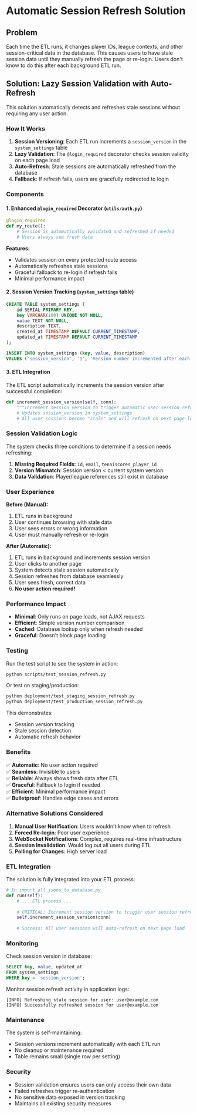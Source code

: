 # Automatic Session Refresh Solution

## Problem
Each time the ETL runs, it changes player IDs, league contexts, and other session-critical data in the database. This causes users to have stale session data until they manually refresh the page or re-login. Users don't know to do this after each background ETL run.

## Solution: Lazy Session Validation with Auto-Refresh

This solution automatically detects and refreshes stale sessions without requiring any user action.

### How It Works

1. **Session Versioning**: Each ETL run increments a `session_version` in the `system_settings` table
2. **Lazy Validation**: The `@login_required` decorator checks session validity on each page load
3. **Auto-Refresh**: Stale sessions are automatically refreshed from the database
4. **Fallback**: If refresh fails, users are gracefully redirected to login

### Components

#### 1. Enhanced `@login_required` Decorator (`utils/auth.py`)

```python
@login_required
def my_route():
    # Session is automatically validated and refreshed if needed
    # Users always see fresh data
```

**Features:**
- Validates session on every protected route access
- Automatically refreshes stale sessions
- Graceful fallback to re-login if refresh fails
- Minimal performance impact

#### 2. Session Version Tracking (`system_settings` table)

```sql
CREATE TABLE system_settings (
    id SERIAL PRIMARY KEY,
    key VARCHAR(100) UNIQUE NOT NULL,
    value TEXT NOT NULL,
    description TEXT,
    created_at TIMESTAMP DEFAULT CURRENT_TIMESTAMP,
    updated_at TIMESTAMP DEFAULT CURRENT_TIMESTAMP
);

INSERT INTO system_settings (key, value, description)
VALUES ('session_version', '1', 'Version number incremented after each ETL run');
```

#### 3. ETL Integration

The ETL script automatically increments the session version after successful completion:

```python
def increment_session_version(self, conn):
    """Increment session version to trigger automatic user session refresh"""
    # Updates session_version in system_settings
    # All user sessions become "stale" and will refresh on next page load
```

### Session Validation Logic

The system checks three conditions to determine if a session needs refreshing:

1. **Missing Required Fields**: `id`, `email`, `tenniscores_player_id`
2. **Version Mismatch**: Session version < current system version
3. **Data Validation**: Player/league references still exist in database

### User Experience

**Before (Manual):**
1. ETL runs in background
2. User continues browsing with stale data
3. User sees errors or wrong information
4. User must manually refresh or re-login

**After (Automatic):**
1. ETL runs in background and increments session version
2. User clicks to another page
3. System detects stale session automatically
4. Session refreshes from database seamlessly
5. User sees fresh, correct data
6. **No user action required!**

### Performance Impact

- **Minimal**: Only runs on page loads, not AJAX requests
- **Efficient**: Simple version number comparison
- **Cached**: Database lookup only when refresh needed
- **Graceful**: Doesn't block page loading

### Testing

Run the test script to see the system in action:

```bash
python scripts/test_session_refresh.py
```

Or test on staging/production:

```bash
python deployment/test_staging_session_refresh.py
python deployment/test_production_session_refresh.py
```

This demonstrates:
- Session version tracking
- Stale session detection
- Automatic refresh behavior

### Benefits

✅ **Automatic**: No user action required  
✅ **Seamless**: Invisible to users  
✅ **Reliable**: Always shows fresh data after ETL  
✅ **Graceful**: Fallback to login if needed  
✅ **Efficient**: Minimal performance impact  
✅ **Bulletproof**: Handles edge cases and errors  

### Alternative Solutions Considered

1. **Manual User Notification**: Users wouldn't know when to refresh
2. **Forced Re-login**: Poor user experience
3. **WebSocket Notifications**: Complex, requires real-time infrastructure
4. **Session Invalidation**: Would log out all users during ETL
5. **Polling for Changes**: High server load

### ETL Integration

The solution is fully integrated into your ETL process:

```python
# In import_all_jsons_to_database.py
def run(self):
    # ... ETL process ...
    
    # CRITICAL: Increment session version to trigger user session refresh
    self.increment_session_version(conn)
    
    # Success! All user sessions will auto-refresh on next page load
```

### Monitoring

Check session version in database:

```sql
SELECT key, value, updated_at 
FROM system_settings 
WHERE key = 'session_version';
```

Monitor session refresh activity in application logs:

```
[INFO] Refreshing stale session for user: user@example.com
[INFO] Successfully refreshed session for user@example.com
```

### Maintenance

The system is self-maintaining:
- Session versions increment automatically with each ETL run
- No cleanup or maintenance required
- Table remains small (single row per setting)

### Security

- Session validation ensures users can only access their own data
- Failed refreshes trigger re-authentication
- No sensitive data exposed in version tracking
- Maintains all existing security measures 